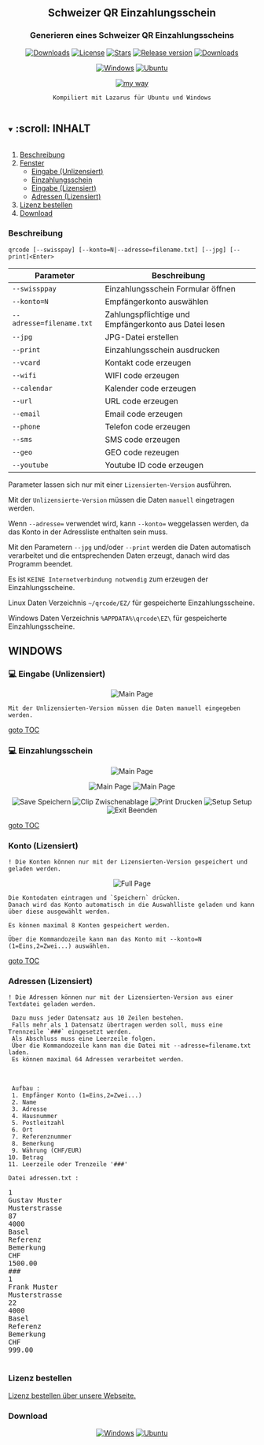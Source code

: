 <div align="center">

## Schweizer QR Einzahlungsschein

### Generieren eines Schweizer QR Einzahlungsscheins

[![Downloads](https://img.shields.io/github/last-commit/unattended-ch/einzahlungsschein?style=for-the-badge&color=green)](https://github.com/unattended-ch/einzahlungsschein/releases/latest)
[![License](https://img.shields.io/github/license/unattended-ch/einzahlungsschein?style=for-the-badge&color=darkgreen)](https://github.com/unattended-ch/einzahlungsschein/releases/latest)
[![Stars](https://img.shields.io/github/stars/unattended-ch/einzahlungsschein?style=for-the-badge&color=orange)](https://github.com/unattended-ch/einzahlungsschein/stargazers)
[![Release version](https://img.shields.io/github/v/release/unattended-ch/einzahlungsschein?label=&style=for-the-badge)](https://github.com/unattended-ch/einzahlungsschein/releases/latest)
[![Downloads](https://img.shields.io/github/downloads/unattended-ch/einzahlungsschein/total?style=for-the-badge&color=blue)](https://github.com/unattended-ch/einzahlungsschein/releases/latest)

[![Windows](https://img.shields.io/badge/-Windows_x64-blue.svg?style=for-the-badge&logo=windows)](https://github.com/unattended-ch/einzahlungsschein/releases/latest/download/qrcode_1.0.0.0-win64.exe)
[![Ubuntu](https://img.shields.io/badge/-Ubuntu_x64-brightgreen.svg?style=for-the-badge&logo=linux)](https://github.com/unattended-ch/einzahlungsschein/releases/latest/download/qrcode_1.0.0.0-amd64.deb)

[![my way](https://img.shields.io/badge/-vide_alios_et_bene_quod_opus_est_cogitare-navy.svg?style=for-the-badge)](https://www.google.ch/search?q=%22vide+alios+et+bene+quod+opus+est+cogitare%22+translate)


    Kompiliert mit Lazarus für Ubuntu und Windows


</div>

<a name="toc"></a>
<!-- TABLE OF CONTENTS -->
<details open="open">
  <summary><h2 style="display: inline-block">:scroll: INHALT</h2></summary>
  <ol>
    <li><a href="#descriptions">Beschreibung</a></li>
    <li><a href="#windows">Fenster</a>
      <ul>
      <li><a href="#mainwindow">Eingabe (Unlizensiert)</a></li>
      <li><a href="#paywindow">Einzahlungsschein</a></li>
      <li><a href="#konten">Eingabe (Lizensiert)</a></li>
      <li><a href="#adresses">Adressen (Lizensiert)</a></li>
      </ul>
    </li>
    <li><a href="#license">Lizenz bestellen</a></li>
    <li><a href="#downloads">Download</a></li>
  </ol>
</details>

<a name="description"></a>
### Beschreibung

   `qrcode [--swisspay] [--konto=N|--adresse=filename.txt] [--jpg] [--print]<Enter>`

Parameter|Beschreibung
---------|------------
`--swissppay`|Einzahlungsschein Formular öffnen
`--konto=N`|Empfängerkonto auswählen
`--adresse=filename.txt`|Zahlungspflichtige und Empfängerkonto aus Datei lesen
`--jpg`|JPG-Datei erstellen
`--print`|Einzahlungsschein ausdrucken
`--vcard`|Kontakt code erzeugen
`--wifi`|WIFI code erzeugen
`--calendar`|Kalender code erzeugen
`--url`|URL code erzeugen
`--email`|Email code erzeugen
`--phone`|Telefon code erzeugen
`--sms`|SMS code erzeugen
`--geo`|GEO code rezeugen
`--youtube`|Youtube ID code erzeugen

Parameter lassen sich nur mit einer `Lizensierten-Version` ausführen.

Mit der `Unlizensierte-Version` müssen die Daten `manuell` eingetragen werden.

Wenn `--adresse=` verwendet wird, kann `--konto=` weggelassen werden, da das Konto in der Adressliste enthalten sein muss.

Mit den Parametern `--jpg` und/oder `--print` werden die Daten automatisch verarbeitet und die entsprechenden Daten erzeugt, danach wird das Programm beendet.

Es ist `KEINE Internetverbindung notwendig` zum erzeugen der Einzahlungsscheine.

Linux Daten Verzeichnis `~/qrcode/EZ/` für gespeicherte Einzahlungsscheine.

Windows Daten Verzeichnis `%APPDATA%\qrcode\EZ\` für gespeicherte Einzahlungsscheine.

<a name="windows"></a>
## WINDOWS
<a name="mainwindow"></a>
### :computer: Eingabe (Unlizensiert)
<div align="center">

![Main Page](/res/main-window.png)

</div>

    Mit der Unlizensierten-Version müssen die Daten manuell eingegeben werden.

   [goto TOC](#toc)


### :computer: Einzahlungsschein
<div align="center">

![Main Page](/res/pay-window.png)

![Main Page](/res/pay1-window.png)
![Main Page](/res/pay2-window.png)

![Save](/res/save.ico) Speichern 
![Clip](/res/clip.png) Zwischenablage 
![Print](/res/printer.png) Drucken 
![Setup](/res/print-setup.png) Setup 
![Exit](/res/exit1.bmp) Beenden

</div>

   [goto TOC](#toc)

<a name="konten"></a>
### Konto (Lizensiert)

    ! Die Konten können nur mit der Lizensierten-Version gespeichert und geladen werden.

<div align="center">

![Full Page](/res/full-window.png)

</div>

    Die Kontodaten eintragen und `Speichern` drücken.
    Danach wird das Konto automatisch in die Auswahlliste geladen und kann über diese ausgewählt werden.

    Es können maximal 8 Konten gespeichert werden.

    Über die Kommandozeile kann man das Konto mit --konto=N (1=Eins,2=Zwei...) auswählen.

   [goto TOC](#toc)

<a name="adresses"></a>
### Adressen (Lizensiert)

`! Die Adressen können nur mit der Lizensierten-Version aus einer Textdatei geladen werden.`

     Dazu muss jeder Datensatz aus 10 Zeilen bestehen.
     Falls mehr als 1 Datensatz übertragen werden soll, muss eine Trennzeile `###` eingesetzt werden.
     Als Abschluss muss eine Leerzeile folgen.
     Über die Kommandozeile kann man die Datei mit --adresse=filename.txt laden.
     Es können maximal 64 Adressen verarbeitet werden.
<br />

     Aufbau :
	 1. Empfänger Konto (1=Eins,2=Zwei...)
	 2. Name
	 3. Adresse
	 4. Hausnummer
	 5. Postleitzahl
	 6. Ort
	 7. Referenznummer
	 8. Bemerkung
	 9. Währung (CHF/EUR)
	10. Betrag
	11. Leerzeile oder Trenzeile '###'


`Datei adressen.txt :`

<pre>
1
Gustav Muster
Musterstrasse
87
4000
Basel
Referenz
Bemerkung
CHF
1500.00
###
1
Frank Muster
Musterstrasse
22
4000
Basel
Referenz
Bemerkung
CHF
999.00

</pre>

<a name="license"></a>
### Lizenz bestellen

[Lizenz bestellen über unsere Webseite.](https://unattended.ch/?page_id=1935)

<a name="downloads"></a>
### Download
<div align="center">

[![Windows](https://img.shields.io/badge/-Windows_x64-blue.svg?style=for-the-badge&logo=windows)](https://github.com/unattended-ch/einzahlungsschein/releases/latest/download/qrcode_1.0.0.0-win64.exe)
[![Ubuntu](https://img.shields.io/badge/-Ubuntu_x64-brightgreen.svg?style=for-the-badge&logo=linux)](https://github.com/unattended-ch/einzahlungsschein/releases/latest/download/qrcode_1.0.0.0-amd64.deb)

</div>
